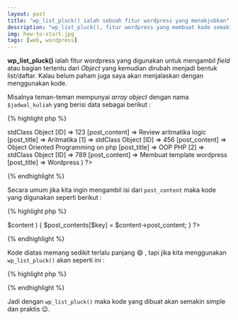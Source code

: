 ```yaml
---
layout: post
title: "wp_list_pluck() ialah sebuah fitur wordpress yang menakjubkan"
description: "wp_list_pluck(), fitur wordpress yang membuat kode semakin simple."
img: how-to-start.jpg
tags: [web, wordpress]
---
```


**wp_list_pluck()** ialah fitur wordpress yang digunakan untuk mengambil _field_ atau bagian tertentu dari _Object_ yang kemudian dirubah menjadi bentuk list/daftar.
Kalau belum paham juga saya akan menjalaskan dengan menggunakan kode.

Misalnya teman-teman mempunyai _array_ _object_ dengan nama `$jadwal_kuliah` yang berisi data sebagai berikut :

{% highlight php %}
<?php
[0] => stdClass Object
	[ID] => 123
	[post_content] => Review aritmatika logic
	[post_title] => Aritmatika

[1] => stdClass Object
	[ID] => 456
	[post_content] => Object Oriented Programming on php
	[post_title] => OOP PHP

[2] => stdClass Object
	[ID] => 789
	[post_content] => Membuat template wordpress
	[post_title] => Wordpress
	)
?>
{% endhighlight %}

Secara umum jika kita ingin mengambil isi dari `post_content` maka kode yang digunakan seperti berikut :

{% highlight php %}
<?php
$post_contents = array();
foreach ( $jadwal_kuliah as $key => $content ) {
    $post_contents[$key] = $content->post_content;
}
?>
{% endhighlight %}

Kode diatas memang sedikit terlalu panjang :smile: , tapi jika kita menggunakan `wp_list_pluck()` akan seperti ini :

{% highlight php %}
<?php
$post_contents = wp_list_pluck($jadwal_kuliah, 'post_content');
?>
{% endhighlight %}

Jadi dengan `wp_list_pluck()` maka kode yang dibuat akan semakin simple dan praktis :wink:.